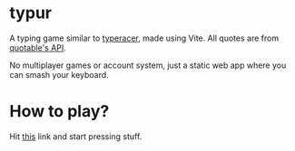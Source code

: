 # typur
A typing game similar to [typeracer](https://play.typeracer.com/), made using Vite. All quotes are from [quotable's API](https://github.com/lukePeavey/quotable).

No multiplayer games or account system, just a static web app where you can smash your keyboard.

# How to play?

Hit [this](https://hatulapro.github.io/typur/) link and start pressing stuff.
